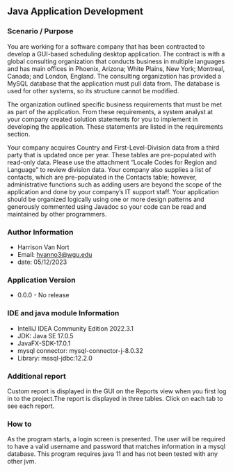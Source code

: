 ## Java Application Development

### Scenario / Purpose

You are working for a software company that has been contracted to develop a GUI-based scheduling desktop application.
The contract is with a global consulting organization that conducts business in multiple languages and has main offices
in Phoenix, Arizona; White Plains, New York; Montreal, Canada; and London, England. The consulting organization has
provided a MySQL database that the application must pull data from. The database is used for other systems, so its
structure cannot be modified.

The organization outlined specific business requirements that must be met as part of the application. From these
requirements, a system analyst at your company created solution statements for you to implement in developing the
application. These statements are listed in the requirements section.

Your company acquires Country and First-Level-Division data from a third party that is updated once per year. These
tables are pre-populated with read-only data. Please use the attachment “Locale Codes for Region and Language” to review
division data. Your company also supplies a list of contacts, which are pre-populated in the Contacts table; however,
administrative functions such as adding users are beyond the scope of the application and done by your company’s IT
support staff. Your application should be organized logically using one or more design patterns and generously commented
using Javadoc so your code can be read and maintained by other programmers.

### Author Information

- Harrison Van Nort
- Email: hvanno3@wgu.edu
- date: 05/12/2023

### Application Version

- 0.0.0 - No release

### IDE and java module Information

- IntelliJ IDEA Community Edition 2022.3.1
- JDK: Java SE 17.0.5
- JavaFX-SDK-17.0.1
- mysql connector: mysql-connector-j-8.0.32
- Library: mssql-jdbc:12.2.0

### Additional report

Custom report is displayed in the GUI on the Reports view when you first log in to the project.The report is displayed
in three tables. Click on each tab to see each report.

### How to

As the program starts, a login screen is presented. The user will
be required to have a valid username and password that matches
information in a mysql database. This program requires java 11 and
has not been tested with any other jvm. 
